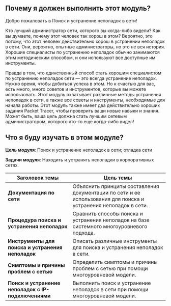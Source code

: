 <!-- 12.0.1 -->
##  Почему я должен выполнить этот модуль?

Добро пожаловать в Поиск и устранение неполадок в сети!

Кто лучший администратор сети, которого вы когда-либо видели? Как вы думаете, почему этот человек так хорош в этом? Вероятно, это потому, что этот человек действительно хорош в устранении неполадок в сети. Они, вероятно, опытные администраторы, но это не вся история. Хорошие специалисты по  устранению неполадок обычно занимаются этим методическим способом, и они используют все доступные им инструменты.

Правда в том, что единственный способ стать хорошим специалистом по устранению неполадок сети — это всегда устранение неполадок. Нужно время, чтобы добиться успеха в этом. Но к счастью для вас, есть много, много советов и инструментов, которые вы можете использовать. Этот модуль охватывает различные методы устранения неполадок в сети, а также все советы и инструменты, необходимые для начала работы. Этот модуль также имеет два действительно хороших задания Packet Tracer, чтобы проверить ваши новые навыки и знания. Может быть, ваша цель должна стать лучшим сетевым администратором, которого кто-то еще когда-либо видел!

<!-- 12.0.2 -->
##  Что я буду изучать в этом модуле?

**Цель модуля**: Поиск и устранение неполадок в сети; отладка сети

**Задачи модуля**: Находить и устранять неполадки в корпоративных сетях.

| **Заголовок темы** | **Цель темы** |
| --- | --- |
| **Документация по сети** | Объяснить принципы составления документации по сети и ее использования для поиска и устранения неполадок в сети. |
| **Процедура поиска и устранения неполадок** | Сравнить способы поиска и устранения неполадок на базе системного многоуровневого подхода. |
| **Инструменты для поиска и устранения неполадок** | Описать различные инструменты для поиска и устранения неполадок в сети. |
| **Симптомы и причины проблем с сетью** | Определить симптомы и причины проблем с сетью при помощи многоуровневой модели. |
| **Поиск и устранение неполадок с IP-подключениями** | Выполнить поиск и устранение неполадок в сети при помощи многоуровневой модели. |

